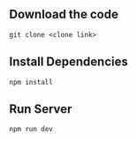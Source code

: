 ## Download the code
```git clone <clone link>```

## Install Dependencies 
```npm install```

## Run Server
```npm run dev```
